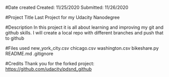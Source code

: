 #Date created
Created: 11/25/2020
Submitted: 11/26/2020

#Project Title
Last Project for my Udacity Nanodegree

#Description
In this project it is all about learning and improving my git and github skills.
I will create a local repo with different branches and push that to github

#Files used
new_york_city.csv
chicago.csv
washington.csv
bikeshare.py
README.md
.gitignore

#Credits
Thank you for the forked project:
https://github.com/udacity/pdsnd_github
